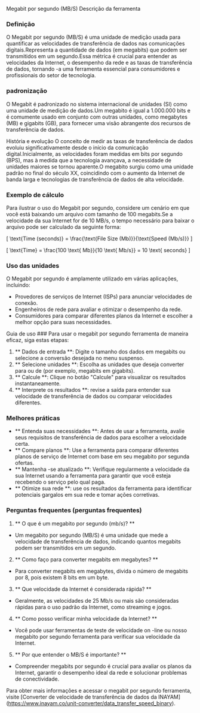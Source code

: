 Megabit por segundo (MB/S) Descrição da ferramenta

### Definição
O Megabit por segundo (MB/S) é uma unidade de medição usada para quantificar as velocidades de transferência de dados nas comunicações digitais.Representa a quantidade de dados (em megabits) que podem ser transmitidos em um segundo.Essa métrica é crucial para entender as velocidades da Internet, o desempenho da rede e as taxas de transferência de dados, tornando -a uma ferramenta essencial para consumidores e profissionais do setor de tecnologia.

### padronização
O Megabit é padronizado no sistema internacional de unidades (SI) como uma unidade de medição de dados.Um megabito é igual a 1.000.000 bits e é comumente usado em conjunto com outras unidades, como megabytes (MB) e gigabits (GB), para fornecer uma visão abrangente dos recursos de transferência de dados.

História e evolução
O conceito de medir as taxas de transferência de dados evoluiu significativamente desde o início da comunicação digital.Inicialmente, as velocidades foram medidas em bits por segundo (BPS), mas à medida que a tecnologia avançava, a necessidade de unidades maiores se tornou aparente.O megabito surgiu como uma unidade padrão no final do século XX, coincidindo com o aumento da Internet de banda larga e tecnologias de transferência de dados de alta velocidade.

### Exemplo de cálculo
Para ilustrar o uso do Megabit por segundo, considere um cenário em que você está baixando um arquivo com tamanho de 100 megabits.Se a velocidade da sua Internet for de 10 MB/s, o tempo necessário para baixar o arquivo pode ser calculado da seguinte forma:

\[ \text{Time (seconds)} = \frac{\text{File Size (Mb)}}{\text{Speed (Mb/s)}} \]

\[ \text{Time} = \frac{100 \text{ Mb}}{10 \text{ Mb/s}} = 10 \text{ seconds} \]

### Uso das unidades
O Megabit por segundo é amplamente utilizado em várias aplicações, incluindo:
- Provedores de serviços de Internet (ISPs) para anunciar velocidades de conexão.
- Engenheiros de rede para avaliar e otimizar o desempenho da rede.
- Consumidores para comparar diferentes planos da Internet e escolher a melhor opção para suas necessidades.

Guia de uso ###
Para usar o megabit por segundo ferramenta de maneira eficaz, siga estas etapas:
1. ** Dados de entrada **: Digite o tamanho dos dados em megabits ou selecione a conversão desejada no menu suspenso.
2. ** Selecione unidades **: Escolha as unidades que deseja converter para ou de (por exemplo, megabits em gigabits).
3. ** Calcule **: Clique no botão "Calcule" para visualizar os resultados instantaneamente.
4. ** Interprete os resultados **: revise a saída para entender sua velocidade de transferência de dados ou comparar velocidades diferentes.

### Melhores práticas
- ** Entenda suas necessidades **: Antes de usar a ferramenta, avalie seus requisitos de transferência de dados para escolher a velocidade certa.
- ** Compare planos **: Use a ferramenta para comparar diferentes planos de serviço de Internet com base em seu megabito por segunda ofertas.
- ** Mantenha -se atualizado **: Verifique regularmente a velocidade da sua Internet usando a ferramenta para garantir que você esteja recebendo o serviço pelo qual paga.
- ** Otimize sua rede **: use os resultados da ferramenta para identificar potenciais gargalos em sua rede e tomar ações corretivas.

### Perguntas frequentes (perguntas frequentes)

1. ** O que é um megabito por segundo (mb/s)? **
- Um megabito por segundo (MB/S) é uma unidade que mede a velocidade de transferência de dados, indicando quantos megabits podem ser transmitidos em um segundo.

2. ** Como faço para converter megabits em megabytes? **
- Para converter megabits em megabytes, divida o número de megabits por 8, pois existem 8 bits em um byte.

3. ** Que velocidade da Internet é considerada rápida? **
- Geralmente, as velocidades de 25 Mb/s ou mais são consideradas rápidas para o uso padrão da Internet, como streaming e jogos.

4. ** Como posso verificar minha velocidade da Internet? **
- Você pode usar ferramentas de teste de velocidade on -line ou nosso megabito por segundo ferramenta para verificar sua velocidade da Internet.

5. ** Por que entender o MB/S é importante? **
- Compreender megabits por segundo é crucial para avaliar os planos da Internet, garantir o desempenho ideal da rede e solucionar problemas de conectividade.

Para obter mais informações e acessar o megabit por segundo ferramenta, visite [Converter de velocidade de transferência de dados da INAYAM] (https://www.inayam.co/unit-converter/data_transfer_speed_binary).